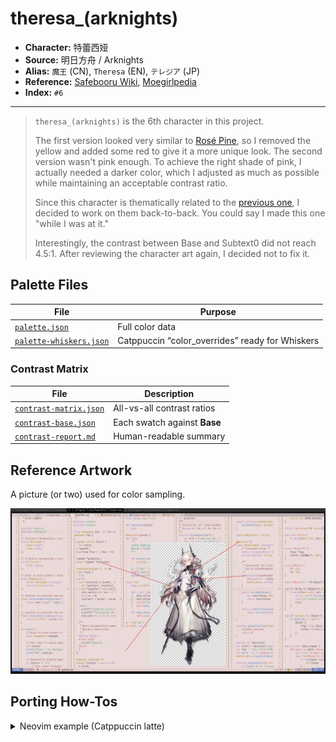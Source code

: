 # theresa_(arknights)

- **Character:** 特蕾西娅
- **Source:** 明日方舟 / Arknights
- **Alias:** `魔王` (CN), `Theresa` (EN), `テレジア` (JP)
- **Reference:** [Safebooru Wiki](<https://safebooru.donmai.us/wiki_pages/theresa_(arknights)>), [Moegirlpedia](<https://zh.moegirl.org.cn/zh-hans/%E7%89%B9%E8%95%BE%E8%A5%BF%E5%A8%85(%E6%98%8E%E6%97%A5%E6%96%B9%E8%88%9F)>)
- **Index:** `#6`

---

> `theresa_(arknights)` is the 6th character in this project.
>
> The first version looked very similar to [Rosé Pine](https://rosepinetheme.com/), so I removed the yellow and added some red to give it a more unique look.
> The second version wasn't pink enough. To achieve the right shade of pink, I actually needed a darker color, which I adjusted as much as possible while maintaining an acceptable contrast ratio.
>
> Since this character is thematically related to the [previous one](../arknights_priestess/README.md), I decided to work on them back-to-back. You could say I made this one "while I was at it."
>
> Interestingly, the contrast between Base and Subtext0 did not reach 4.5:1. After reviewing the character art again, I decided not to fix it.

## Palette Files

| File                                                            | Purpose                                         |
| --------------------------------------------------------------- | ----------------------------------------------- |
| [`palette.json`](./palette.json)                                | Full color data                                 |
| [`palette-whiskers.json`](./palette-whiskers.json) | Catppuccin “color_overrides” ready for Whiskers |

### Contrast Matrix

| File                                                         | Description                  |
| ------------------------------------------------------------ | ---------------------------- |
| [`contrast-matrix.json`](./contrast/contrast-matrix.json) | All-vs-all contrast ratios   |
| [`contrast-base.json`](./contrast/contrast-base.json)     | Each swatch against **Base** |
| [`contrast-report.md`](./contrast/contrast-report.md)     | Human-readable summary       |

## Reference Artwork
 
A picture (or two) used for color sampling.
 
![sample](./assets/sample.png)

## Porting How-Tos
 
<details>
<summary>Neovim example (Catppuccin latte)</summary>

```lua
require("catppuccin").setup {
    color_overrides = {
        latte = {
        rosewater= "#cf6d7d",
        flamingo = "#dd6363",
        pink     = "#b74757",
        mauve    = "#af78af",
        red      = "#d7425b",
        maroon   = "#8a4254",
        peach    = "#ca7623",
        yellow   = "#a7851d",
        green    = "#4b9b66",
        teal     = "#419891",
        sky      = "#4692b8",
        sapphire = "#5d8fc1",
        blue     = "#597bc0",
        lavender = "#8d82c3",
        text     = "#534853",
        subtext0 = "#746474",
        subtext1 = "#635663",
        base     = "#EADBDA",
        mantle   = "#E4D2D0",
        crust    = "#DFC8C6",
        surface0 = "#D4B5B3",
        surface1 = "#C9A29F",
        surface2 = "#BE8F8C",
        overlay0 = "#B37C78",
        overlay1 = "#A86965",
        overlay2 = "#985A56",
        },
    }
}
```

</details>
